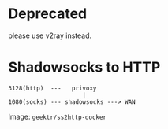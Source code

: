# Deprecated

please use v2ray instead.

# Shadowsocks to HTTP

```
3128(http)  ---   privoxy
                     |
1080(socks) --- shadowsocks ---> WAN
```

Image: `geektr/ss2http-docker`